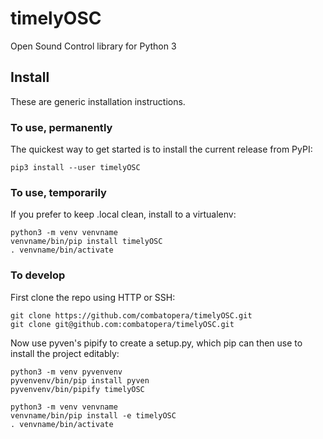 # timelyOSC
Open Sound Control library for Python 3

## Install
These are generic installation instructions.

### To use, permanently
The quickest way to get started is to install the current release from PyPI:
```
pip3 install --user timelyOSC
```

### To use, temporarily
If you prefer to keep .local clean, install to a virtualenv:
```
python3 -m venv venvname
venvname/bin/pip install timelyOSC
. venvname/bin/activate
```

### To develop
First clone the repo using HTTP or SSH:
```
git clone https://github.com/combatopera/timelyOSC.git
git clone git@github.com:combatopera/timelyOSC.git
```
Now use pyven's pipify to create a setup.py, which pip can then use to install the project editably:
```
python3 -m venv pyvenvenv
pyvenvenv/bin/pip install pyven
pyvenvenv/bin/pipify timelyOSC

python3 -m venv venvname
venvname/bin/pip install -e timelyOSC
. venvname/bin/activate
```
